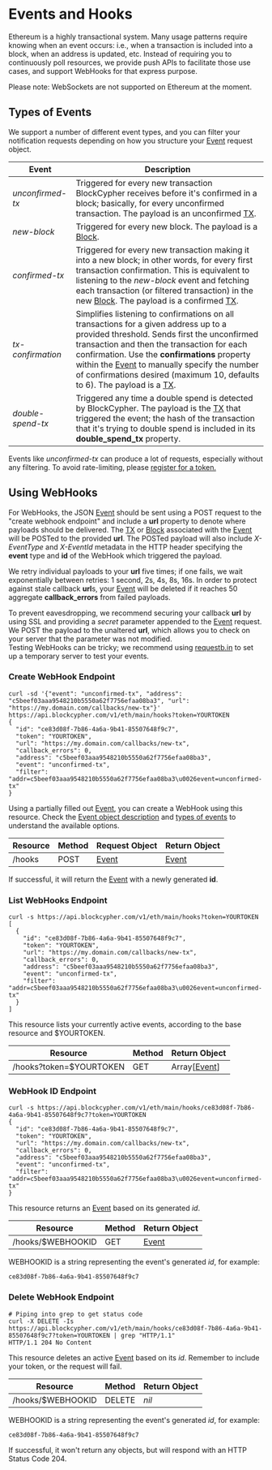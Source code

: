 # Events and Hooks

Ethereum is a highly transactional system. Many usage patterns require knowing when an event occurs: i.e., when a transaction is included into a block, when an address is updated, etc. Instead of requiring you to continuously poll resources, we provide push APIs to facilitate those use cases, and support WebHooks for that express purpose.

<aside class="notice">
Please note: WebSockets are not supported on Ethereum at the moment.
</aside>

## Types of Events

We support a number of different event types, and you can filter your notification requests depending on how you structure your [Event](#event) request object. 

Event | Description
----- | -----------
*unconfirmed-tx* | Triggered for every new transaction BlockCypher receives before it's confirmed in a block; basically, for every unconfirmed transaction. The payload is an unconfirmed [TX](#tx).
*new-block* | Triggered for every new block. The payload is a [Block](#block).
*confirmed-tx* | Triggered for every new transaction making it into a new block; in other words, for every first transaction confirmation. This is equivalent to listening to the *new-block* event and fetching each transaction (or filtered transaction) in the new [Block](#block). The payload is a confirmed [TX](#tx).
*tx-confirmation* | Simplifies listening to confirmations on all transactions for a given address up to a provided threshold. Sends first the unconfirmed transaction and then the transaction for each confirmation. Use the **confirmations** property within the [Event](#event) to manually specify the number of confirmations desired (maximum 10, defaults to 6). The payload is a [TX](#tx).
*double-spend-tx* | Triggered any time a double spend is detected by BlockCypher. The payload is the [TX](#tx) that triggered the event; the hash of the transaction that it's trying to double spend is included in its **double_spend_tx** property.

<aside class="notice">
Events like <i>unconfirmed-tx</i> can produce a lot of requests, especially without any filtering. To avoid rate-limiting, please <a href="http://accounts.blockcypher.com/">register for a token.</a>
</aside>

## Using WebHooks

For WebHooks, the JSON [Event](#event) should be sent using a POST request to the "create webhook endpoint" and include a **url** property to denote where payloads should be delivered. The [TX](#tx) or [Block](#block) associated with the [Event](#event) will be POSTed to the provided **url**. The POSTed payload will also include *X-EventType* and *X-EventId* metadata in the HTTP header specifying the **event** type and **id** of the WebHook which triggered the payload.

We retry individual payloads to your **url** five times; if one fails, we wait exponentially between retries: 1 second, 2s, 4s, 8s, 16s. In order to protect against stale callback **url**s, your [Event](#event) will be deleted if it reaches 50 aggregate **callback_errors** from failed payloads.

<aside class="warning">
To prevent eavesdropping, we recommend securing your callback <b>url</b> by using SSL and providing a <i>secret</i> parameter appended to the <a href="#event">Event</a> request. We POST the payload to the unaltered <b>url</b>, which allows you to check on your server that the parameter was not modified.
</aside>

<aside class="notice">
Testing WebHooks can be tricky; we recommend using <a href="http://requestb.in/">requestb.in</a> to set up a temporary server to test your events.
</aside>

### Create WebHook Endpoint

```shell
curl -sd '{"event": "unconfirmed-tx", "address": "c5beef03aaa9548210b5550a62f7756efaa08ba3", "url": "https://my.domain.com/callbacks/new-tx"}' https://api.blockcypher.com/v1/eth/main/hooks?token=YOURTOKEN
{
  "id": "ce83d08f-7b86-4a6a-9b41-85507648f9c7",
  "token": "YOURTOKEN",
  "url": "https://my.domain.com/callbacks/new-tx",
  "callback_errors": 0,
  "address": "c5beef03aaa9548210b5550a62f7756efaa08ba3",
  "event": "unconfirmed-tx",
  "filter": "addr=c5beef03aaa9548210b5550a62f7756efaa08ba3\u0026event=unconfirmed-tx"
}
```

Using a partially filled out [Event](#event), you can create a WebHook using this resource. Check the [Event object description](#event) and [types of events](#types-of-events) to understand the available options.

Resource | Method | Request Object | Return Object
-------- | ------ | -------------- | -------------
/hooks | POST | [Event](#event) | [Event](#event)

If successful, it will return the [Event](#event) with a newly generated **id**.

### List WebHooks Endpoint

```shell
curl -s https://api.blockcypher.com/v1/eth/main/hooks?token=YOURTOKEN
[
  {
    "id": "ce83d08f-7b86-4a6a-9b41-85507648f9c7",
    "token": "YOURTOKEN",
    "url": "https://my.domain.com/callbacks/new-tx",
    "callback_errors": 0,
    "address": "c5beef03aaa9548210b5550a62f7756efaa08ba3",
    "event": "unconfirmed-tx",
    "filter": "addr=c5beef03aaa9548210b5550a62f7756efaa08ba3\u0026event=unconfirmed-tx"
  }
]
```

This resource lists your currently active events, according to the base resource and $YOURTOKEN.

Resource | Method | Return Object
-------- | ------ | -------------
/hooks?token=$YOURTOKEN | GET | Array[[Event](#event)]

### WebHook ID Endpoint

```shell
curl -s https://api.blockcypher.com/v1/eth/main/hooks/ce83d08f-7b86-4a6a-9b41-85507648f9c7?token=YOURTOKEN
{
  "id": "ce83d08f-7b86-4a6a-9b41-85507648f9c7",
  "token": "YOURTOKEN",
  "url": "https://my.domain.com/callbacks/new-tx",
  "callback_errors": 0,
  "address": "c5beef03aaa9548210b5550a62f7756efaa08ba3",
  "event": "unconfirmed-tx",
  "filter": "addr=c5beef03aaa9548210b5550a62f7756efaa08ba3\u0026event=unconfirmed-tx"
}
```

This resource returns an [Event](#event) based on its generated *id*.

Resource | Method | Return Object
-------- | ------ | -------------
/hooks/$WEBHOOKID | GET | [Event](#event)

WEBHOOKID is a string representing the event's generated *id*, for example:

`ce83d08f-7b86-4a6a-9b41-85507648f9c7`

### Delete WebHook Endpoint

```shell
# Piping into grep to get status code
curl -X DELETE -Is https://api.blockcypher.com/v1/eth/main/hooks/ce83d08f-7b86-4a6a-9b41-85507648f9c7?token=YOURTOKEN | grep "HTTP/1.1"
HTTP/1.1 204 No Content
```

This resource deletes an active [Event](#event) based on its *id*. Remember to include your token, or the request will fail.

Resource | Method | Return Object
-------- | ------ | -------------
/hooks/$WEBHOOKID | DELETE | *nil*

WEBHOOKID is a string representing the event's generated *id*, for example:

`ce83d08f-7b86-4a6a-9b41-85507648f9c7`

If successful, it won't return any objects, but will respond with an HTTP Status Code 204.

